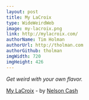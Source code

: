 ```yaml
---
layout: post
title: My LaCroix
type: WideWeirdWeb
image: my-lacroix.png
link: http://mylacroix.com/
authorName: Tim Holman
authorUrl: http://tholman.com
authorGithub: tholman
imgWidth: 720
imgHeight: 426
---
```


_Get weird with your own flavor._

[My LaCroix](http://mylacroix.com/) - by [Nelson Cash](http://nelsoncash.com/)
